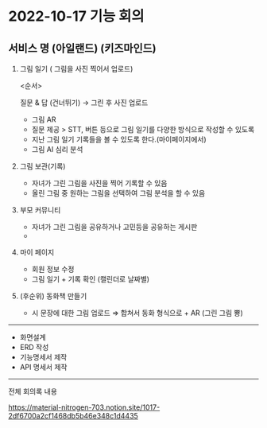 # 2022-10-17 기능 회의

## 서비스 명 (아일랜드) (키즈마인드)

1. 그림 일기 ( 그림을 사진 찍어서 업로드)

   <순서>

   질문 & 답 (건너뛰기) → 그린 후 사진 업로드

   - 그림 AR
   - 질문 제공 > STT, 버튼 등으로 그림 일기를 다양한 방식으로 작성할 수 있도록
   - 지난 그림 일기 기록들을 볼 수 있도록 한다.(마이페이지에서)
   - 그림 AI 심리 분석

1. 그림 보관(기록)

   - 자녀가 그린 그림을 사진을 찍어 기록할 수 있음
   - 올린 그림 중 원하는 그림을 선택하여 그림 분석을 할 수 있음

1. 부모 커뮤니티

   - 자녀가 그린 그림을 공유하거나 고민등을 공유하는 게시판
   -

1. 마이 페이지

   - 회원 정보 수정
   - 그림 일기 + 기록 확인 (캘린더로 날짜별)

1. (후순위) 동화책 만들기
   - 시 문장에 대한 그림 업로드 ⇒ 합쳐서 동화 형식으로 + AR (그린 그림 뿅)

---

- 화면설계
- ERD 작성
- 기능명세서 제작
- API 명세서 제작

---

전체 회의록 내용

https://material-nitrogen-703.notion.site/1017-2df6700a2cf1468db5b46e348c1d4435
